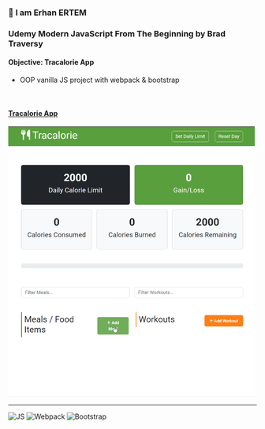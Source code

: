 ### 👋 **I am Erhan ERTEM**

### Udemy Modern JavaScript From The Beginning by Brad Traversy

#### **Objective:** Tracalorie App

-  OOP vanilla JS project with webpack & bootstrap

&emsp;

#### [Tracalorie App](https://tracalorie-app-erhan-ertem.netlify.app)
<img src="./screenshot.webp" width="500px"/>

---

![JS](https://img.shields.io/badge/JavaScript-323330?style=square&logo=javascript&logoColor=F7DF1E) ![Webpack](https://img.shields.io/badge/Webpack-%238DD6F9.svg?style=square&logo=Webpack&logoColor=black) ![Bootstrap](https://img.shields.io/badge/Bootstrap-563D7C?style=square&logo=bootstrap&logoColor=white)
